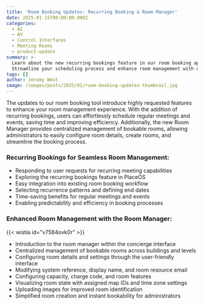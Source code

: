 ```yaml
---
title: 'Room Booking Updates: Recurring Booking & Room Manager'
date: 2025-01-15T00:00:00.000Z
categories:
  - AI
  - AV
  - Control Interfaces
  - Meeting Rooms
  - product-update
summary: >-
  Learn about the new recurring bookings feature in our room booking app.
  Streamline your scheduling process and enhance room management with ease.
tags: []
author: Jeremy West
image: /images/posts/2025/01/room-booking-updates-thumbnail.jpg
---
```

The updates to our room booking tool introduce highly requested features to enhance your room management experience. With the addition of recurring bookings, users can effortlessly schedule regular meetings and events, saving time and improving efficiency. Additionally, the new Room Manager provides centralized management of bookable rooms, allowing administrators to easily configure room details, create rooms, and streamline the booking process.

### Recurring Bookings for Seamless Room Management:

*   Responding to user requests for recurring meeting capabilities
*   Exploring the recurring bookings feature in PlaceOS
*   Easy integration into existing room booking workflow
*   Selecting recurrence patterns and defining end dates
*   Time-saving benefits for regular meetings and events
*   Enabling predictability and efficiency in booking processes

### Enhanced Room Management with the Room Manager:

‍{{< wistia id="v7584ovk0r" >}}

*   Introduction to the room manager within the concierge interface
*   Centralized management of bookable rooms across buildings and levels
*   Configuring room details and settings through the user-friendly interface
*   Modifying system reference, display name, and room resource email
*   Configuring capacity, charge code, and room features
*   Visualizing room state with assigned map IDs and time zone settings
*   Uploading images for improved room identification
*   Simplified room creation and instant bookability for administrators

‍
